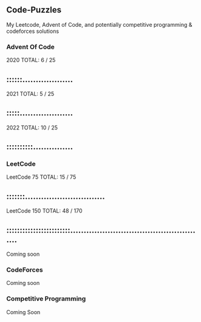 ## Code-Puzzles
My Leetcode, Advent of Code, and potentially competitive programming & codeforces solutions

### Advent Of Code
2020 
TOTAL: 6 / 25
## ::::::...................

2021
TOTAL: 5 / 25
## :::::....................

2022
TOTAL: 10 / 25
## ::::::::::...............

### LeetCode

LeetCode 75
TOTAL: 15 / 75
## :::::::..............................

LeetCode 150
TOTAL: 48 / 170
## ::::::::::::::::::::::::...................................................

Coming soon

### CodeForces

Coming soon

### Competitive Programming

Coming Soon